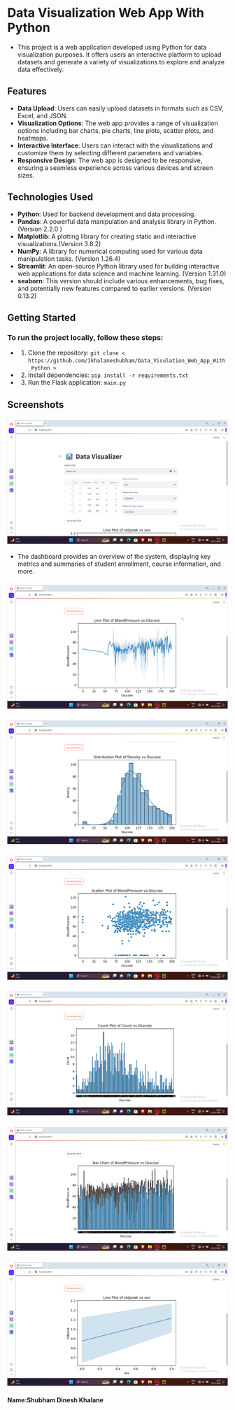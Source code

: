 # Data Visualization Web App With Python 
- This project is a web application developed using Python for data visualization purposes. It offers users an interactive platform to upload datasets and generate a variety of visualizations to explore and analyze data effectively.

## Features

- **Data Upload**: Users can easily upload datasets in formats such as CSV, Excel, and JSON.
- **Visualization Options**: The web app provides a range of visualization options including bar charts, pie charts, line plots, scatter plots, and heatmaps.
- **Interactive Interface**: Users can interact with the visualizations and customize them by selecting different parameters and variables.
- **Responsive Design**: The web app is designed to be responsive, ensuring a seamless experience across various devices and screen sizes.

## Technologies Used

- **Python**: Used for backend development and data processing.
- **Pandas**: A powerful data manipulation and analysis library in Python.(Version 2.2.0 )
- **Matplotlib**: A plotting library for creating static and interactive visualizations.(Version 3.8.2)
- **NumPy**: A library for numerical computing used for various data manipulation tasks. (Version 1.26.4)
- **Streamlit**: An open-source Python library used for building interactive web applications for data science and machine learning. (Version 1.31.0)
- **seaborn**: This version should include various enhancements, bug fixes, and potentially new features compared to earlier versions. (Version 0.13.2)
  
## Getting Started

### To run the project locally, follow these steps:

- 1. Clone the repository: `git clone < https://github.com/1khalaneshubham/Data_Visulation_Web_App_With_Python >`
- 2. Install dependencies: `pip install -r requirements.txt`
- 3. Run the Flask application: `main.py`

## Screenshots
### ![Dashboard 1](https://github.com/1khalaneshubham/Data_Visulation_Web_App_With_Python/blob/main/Screenshots/Screenshot1.png)
- The dashboard provides an overview of the system, displaying key metrics and summaries of student enrollment, course information, and more.
### ![Dashboard 1](https://github.com/1khalaneshubham/Data_Visulation_Web_App_With_Python/blob/main/Screenshots/Screenshot2.png)
### ![Dashboard 2](https://github.com/1khalaneshubham/Data_Visulation_Web_App_With_Python/blob/main/Screenshots/Screenshot3.png)
### ![Dashboard 3](https://github.com/1khalaneshubham/Data_Visulation_Web_App_With_Python/blob/main/Screenshots/Screenshot4.png)
### ![Dashboard 4](https://github.com/1khalaneshubham/Data_Visulation_Web_App_With_Python/blob/main/Screenshots/Screenshot5.png)
### ![Dashboard 5](https://github.com/1khalaneshubham/Data_Visulation_Web_App_With_Python/blob/main/Screenshots/Screenshot6.png)
### ![Dashboard 6](https://github.com/1khalaneshubham/Data_Visulation_Web_App_With_Python/blob/main/Screenshots/Screenshot7.png)

#### Name:Shubham Dinesh Khalane
